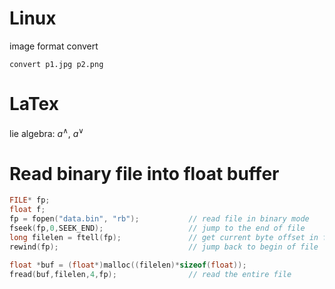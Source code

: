 # Linux  
image format convert
```
convert p1.jpg p2.png
```
# LaTex

lie algebra: $a^\wedge$, $a^\vee$

# Read binary file into float buffer
```cpp
FILE* fp;
float f;
fp = fopen("data.bin", "rb");           // read file in binary mode
fseek(fp,0,SEEK_END);                   // jump to the end of file
long filelen = ftell(fp);               // get current byte offset in file
rewind(fp);                             // jump back to begin of file

float *buf = (float*)malloc((filelen)*sizeof(float));
fread(buf,filelen,4,fp);                // read the entire file
```
